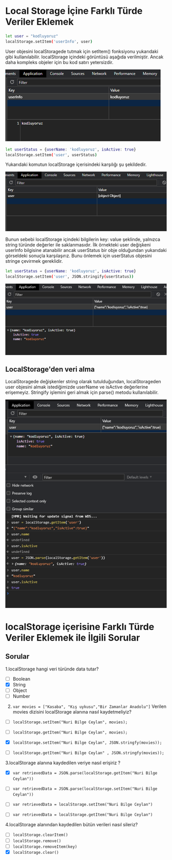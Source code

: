 # Local Storage İçine Farklı Türde Veriler Eklemek

```bash
let user = "kodluyoruz" 
localStorage.setItem('userInfo', user)
``` 

User objesini localStoragede tutmak için setItem() fonksiyonu yukarıdaki gibi kullanılabilir. localStorage içindeki görüntüsü aşağıda verilmiştir. Ancak daha kompleks objeler için bu kod satırı yetersizdir. 

![user](./images/user.png)  


 ```bash
let userStatus = {userName: 'kodluyoruz', isActive: true}
localStorage.setItem('user', userStatus)
``` 
Yukarıdaki komutun localStorage içerisindeki karşılığı şu şekildedir. 

![user-complex](./images/user-complex.png)

Bunun sebebi localStorage içindeki bilgilerin key: value şeklinde, yalnızca string türünde değerler ile saklanmasıdır. İlk örnekteki user değişkeni userInfo bilgisine atanabilir ancak userStatus bir obje olduğundan yukarıdaki görseldeki sonuçla karşılaşırız. Bunu önlemek için userStatus objesini stringe çevirmek gereklidir.


 ```bash
let userStatus = {userName: 'kodluyoruz', isActive: true}
localStorage.setItem('user', JSON.stringify(userStatus))
``` 

![user-complex](./images/user-complex-fixed.png)

## LocalStorage'den veri alma 
LocalStoragede değişkenler string olarak tutulduğundan, localStorageden user objesini almak istediğimizde userName ve isActive değerlerine erişemeyiz. Stringify işlemini geri almak için parse() metodu kullanılabilir. 

![user-complex](./images/localStorage-getItem-parse.png)

# localStorage içerisine Farklı Türde Veriler Eklemek ile İlgili Sorular
## Sorular

1.localStorage hangi veri türünde data tutar?

- [ ] Boolean
- [x] String
- [ ] Object
- [ ] Number

2. `var movies = ["Kasaba", "Kış uykusu","Bir Zamanlar Anadolu"]` Verilen movies dizisini localStorage alanına nasıl kaydetmeliyiz?


- [ ] ```localStorage.setItem("Nuri Bilge Ceylan", movies);```

- [ ] ```localStorage.getItem("Nuri Bilge Ceylan", movies); ```

- [x] ```localStorage.setItem("Nuri Bilge Ceylan", JSON.stringfy(movies)); ```

- [ ] ```localStorage.getItem("Nuri Bilge Ceylan" , JSON.stringfy(movies));```

3.localStorage alanına kaydedilen veriye nasıl erişiriz ?

- [x] ```var retrievedData = JSON.parse(localStorage.getItem("Nuri Bilge Ceylan"))```

- [ ] ```var retrievedData = JSON.parse(localStorage.setItem("Nuri Bilge Ceylan"))```

- [ ] ```var retrievedData = localStorage.setItem("Nuri Bilge Ceylan")```
- [ ] ```var retrievedData = localStorage.getItem("Nuri Bilge Ceylan")```

4.localStorage alanından kaydedilen bütün verileri nasıl sileriz?

- [ ] `localStorage.clearItem()`
- [ ] `localStorage.remove()`
- [ ] `localStorage.removeItem(key)`
- [x] `localStorage.clear()`
